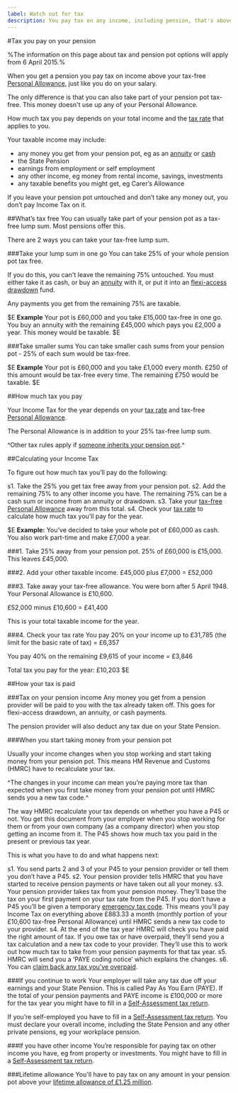 ```yaml
---
label: Watch out for tax
description: You pay tax on any income, including pension, that's above your tax-free Personal Allowance.
---
```


#Tax you pay on your pension

%The information on this page about tax and pension pot options will apply from 6 April 2015.%

When you get a pension you pay tax on income above your tax-free [Personal Allowance](https://www.gov.uk/income-tax-rates/personal-allowances), just like you do on your salary.

The only difference is that you can also take part of your pension pot tax-free. This money doesn't use up any of your Personal Allowance.

How much tax you pay depends on your total income and the [tax rate](https://www.gov.uk/income-tax-rates) that applies to you.

Your taxable income may include:

- any money you get from your pension pot, eg as an [annuity](/pension-pot-options#get-a-guaranteed-income-annuity) or [cash](/pension-pot-options#take-your-whole-pot-as-cash)
- the State Pension
- earnings from employment or self employment
- any other income, eg money from rental income, savings, investments
- any taxable benefits you might get, eg Carer’s Allowance

If you leave your pension pot untouched and don’t take any money out, you don’t pay Income Tax on it.

##What’s tax free
You can usually take part of your pension pot as a tax-free lump sum. Most pensions offer this.

There are 2 ways you can take your tax-free lump sum.

###Take your lump sum in one go
You can take 25% of your whole pension pot tax free.

If you do this, you can't leave the remaining 75% untouched. You must either take it as cash, or buy an [annuity](/pension-pot-options#get-a-guaranteed-income-annuity) with it, or put it into an [flexi-access drawdown](/pension-pot-options#option-1-flexi-access-drawdown) fund.

Any payments you get from the remaining 75% are taxable.

$E
**Example**
Your pot is £60,000 and you take £15,000 tax-free in one go.
You buy an annuity with the remaining £45,000 which pays you £2,000 a year.
This money would be taxable.
$E

###Take smaller sums
You can take smaller cash sums from your pension pot - 25% of each sum would be tax-free.

$E
**Example**
Your pot is £60,000 and you take £1,000 every month. £250 of this amount would be tax-free every time. The remaining £750 would be taxable.
$E

##How much tax you pay

Your Income Tax for the year depends on your [tax rate](https://www.gov.uk/income-tax-rates) and tax-free [Personal Allowance](https://www.gov.uk/income-tax-rates).

The Personal Allowance is in addition to your 25% tax-free lump sum.

^Other tax rules apply if [someone inherits your pension pot](/when-you-die).^

##Calculating your Income Tax

To figure out how much tax you’ll pay do the following:

s1. Take the 25% you get tax free away from your pension pot.
s2. Add the remaining 75% to any other income you have. The remaining 75% can be a cash sum or income from an annuity or drawdown.
s3. Take your [tax-free Personal Allowance](https://www.gov.uk/income-tax-rates/personal-allowances) away from this total.
s4. Check your [tax rate](https://www.gov.uk/income-tax-rates/income-tax-rates) to calculate how much tax you’ll pay for the year.

$E
**Example:**
You’ve decided to take your whole pot of £60,000 as cash.
You also work part-time and make £7,000 a year.

###1. Take 25% away from your pension pot.
25% of £60,000 is £15,000.
This leaves £45,000.

###2. Add your other taxable income.
£45,000 plus £7,000 = £52,000

###3. Take away your tax-free allowance.
You were born after 5 April 1948. Your Personal Allowance is £10,600.

£52,000 minus £10,600 = £41,400

This is your total taxable income for the year.

###4. Check your tax rate
You pay 20% on your income up to £31,785 (the limit for the basic rate of tax) = £6,357

You pay 40% on the remaining £9,615 of your income = £3,846

Total tax you pay for the year: £10,203
$E

##How your tax is paid

###Tax on your pension income
Any money you get from a pension provider will be paid to you with the tax already taken off. This goes for flexi-access drawdown, an annuity, or cash payments.

The pension provider will also deduct any tax due on your State Pension.

###When you start taking money from your pension pot

Usually your income changes when you stop working and start taking money from your pension pot. This means HM Revenue and Customs (HMRC) have to recalculate your tax. 

^The changes in your income can mean you’re paying more tax than expected when you first take money from your pension pot until HMRC sends you a new tax code.^

The way HMRC recalculate your tax depends on whether you have a P45 or not. You get this document from your employer when you stop working for them or from your own company (as a company director) when you stop getting an income from it. The P45 shows how much tax you paid in the present or previous tax year. 

This is what you have to do and what happens next: 

s1. You send parts 2 and 3 of your P45 to your pension provider or tell them you don’t have a P45.
s2. Your pension provider tells HMRC that you have started to receive pension payments or have taken out all your money.
s3. Your pension provider takes tax from your pension money. They’ll base the tax on your first payment on your tax rate from the P45. If you don’t have a P45 you’ll be given a temporary [emergency tax code](https://www.gov.uk/emergency-tax-code). This means you’ll pay Income Tax on everything above £883.33 a month (monthly portion of your £10,600 tax-free Personal Allowance) until HMRC sends a new tax code to your provider.
s4. At the end of the tax year HMRC will check you have paid the right amount of tax. If you owe tax or have overpaid, they’ll send you a tax calculation and a new tax code to your provider. They’ll use this to work out how much tax to take from your pension payments for that tax year.
s5. HMRC will send you a ‘PAYE coding notice’ which explains the changes.
s6. You can [claim back any tax you’ve overpaid](https://www.gov.uk/claim-tax-refund/you-get-a-pension).


###If you continue to work
Your employer will take any tax due off your earnings and your State Pension. This is called Pay As You Earn (PAYE). If the total of your pension payments and PAYE income is £100,000 or more for the tax year you might have to fill in a [Self-Assessment tax return](https://www.gov.uk/self-assessment-tax-returns).

If you’re self-employed you have to fill in a [Self-Assessment tax return](https://www.gov.uk/self-assessment-tax-returns). You must declare your overall income, including the State Pension and any other private pensions, eg your workplace pension.

###If you have other income
You’re responsible for paying tax on other income you have, eg from property or investments. You might have to fill in a [Self-Assessment tax return](https://www.gov.uk/self-assessment-tax-returns).

###Lifetime allowance
You'll have to pay tax on any amount in your pension pot above your [lifetime allowance of £1.25 million](https://www.gov.uk/tax-on-your-private-pension).
